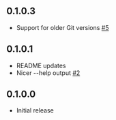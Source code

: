 ## 0.1.0.3

* Support for older Git versions [#5](https://github.com/fpco/stackage-update/issues/5)

## 0.1.0.1

* README updates
* Nicer --help output [#2](https://github.com/fpco/stackage-update/pull/2)

## 0.1.0.0

* Initial release
